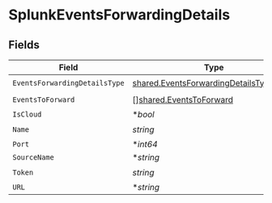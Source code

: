 # SplunkEventsForwardingDetails


## Fields

| Field                                                                                                   | Type                                                                                                    | Required                                                                                                | Description                                                                                             |
| ------------------------------------------------------------------------------------------------------- | ------------------------------------------------------------------------------------------------------- | ------------------------------------------------------------------------------------------------------- | ------------------------------------------------------------------------------------------------------- |
| `EventsForwardingDetailsType`                                                                           | [shared.EventsForwardingDetailsTypeEnum](../../../pkg/models/shared/eventsforwardingdetailstypeenum.md) | :heavy_check_mark:                                                                                      | N/A                                                                                                     |
| `EventsToForward`                                                                                       | [][shared.EventsToForward](../../../pkg/models/shared/eventstoforward.md)                               | :heavy_check_mark:                                                                                      | N/A                                                                                                     |
| `IsCloud`                                                                                               | **bool*                                                                                                 | :heavy_minus_sign:                                                                                      | N/A                                                                                                     |
| `Name`                                                                                                  | *string*                                                                                                | :heavy_check_mark:                                                                                      | N/A                                                                                                     |
| `Port`                                                                                                  | **int64*                                                                                                | :heavy_minus_sign:                                                                                      | N/A                                                                                                     |
| `SourceName`                                                                                            | **string*                                                                                               | :heavy_minus_sign:                                                                                      | N/A                                                                                                     |
| `Token`                                                                                                 | *string*                                                                                                | :heavy_check_mark:                                                                                      | N/A                                                                                                     |
| `URL`                                                                                                   | **string*                                                                                               | :heavy_minus_sign:                                                                                      | N/A                                                                                                     |